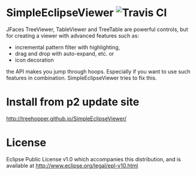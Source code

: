 SimpleEclipseViewer ![Travis CI](https://travis-ci.org/Treehopper/SimpleEclipseViewer.png?branch=master "Build Status")
===================

JFaces TreeViewer, TableViewer and TreeTable are powerful controls, but for creating a viewer with advanced features such as:
- incremental pattern filter with highlighting,
- drag and drop with auto-expand, etc. or
- icon decoration

the API makes you jump through hoops. Especially if you want to use such features in combination.
SimpleEclipseViewer tries to fix this.

Install from p2 update site
===================
http://treehopper.github.io/SimpleEclipseViewer/


License
===================
Eclipse Public License v1.0 which accompanies this distribution, and is available at  http://www.eclipse.org/legal/epl-v10.html
